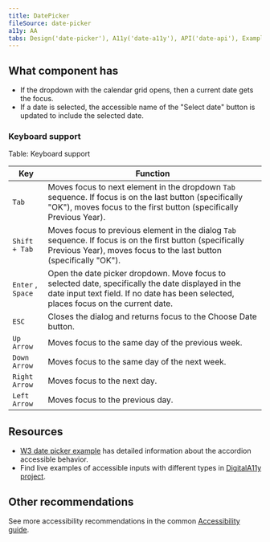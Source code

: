 ```yaml
---
title: DatePicker
fileSource: date-picker
a11y: AA
tabs: Design('date-picker'), A11y('date-a11y'), API('date-api'), Example('date-code'), Changelog('date-changelog')
---
```


## What component has

* If the dropdown with the calendar grid opens, then a current date gets the focus.
* If a date is selected, the accessible name of the "Select date" button is updated to include the selected date.

### Keyboard support

Table: Keyboard support

| Key              | Function                                                                                                                                                                           |
| ---------------- | ---------------------------------------------------------------------------------------------------------------------------------------------------------------------------------- |
| `Tab` | Moves focus to next element in the dropdown `Tab` sequence. If focus is on the last button (specifically "OK"), moves focus to the first button (specifically Previous Year).                       |
| `Shift + Tab` | Moves focus to previous element in the dialog `Tab` sequence. If focus is on the first button (specifically Previous Year), moves focus to the last button (specifically "OK").                     |
| `Enter` , `Space` | Open the date picker dropdown. Move focus to selected date, specifically the date displayed in the date input text field. If no date has been selected, places focus on the current date. |
| `ESC` | Closes the dialog and returns focus to the Choose Date button.                                                                                                                     |
| `Up Arrow` | Moves focus to the same day of the previous week.                                                                                                                                  |
| `Down Arrow` | Moves focus to the same day of the next week.                                                                                                                                      |
| `Right Arrow` | Moves focus to the next day.                                                                                                                                                       |
| `Left Arrow` | Moves focus to the previous day.                                                                                                                                                   |

## Resources

* [W3 date picker example](https://www.w3.org/TR/wai-aria-practices/examples/dialog-modal/datepicker-dialog.html) has detailed information about the accordion accessible behavior.
* Find live examples of accessible inputs with different types in [DigitalA11y project](https://www.digitala11y.com/demos/accessibility-of-html-input-types-examples/).

## Other recommendations

See more accessibility recommendations in the common [Accessibility guide](/core-principles/a11y/a11y).

<!--@include: ./date-a11y-report.md-->

